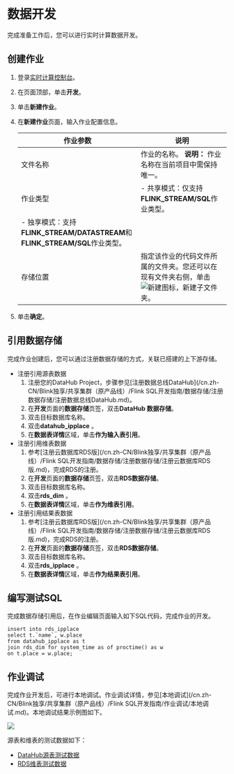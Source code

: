 # 数据开发

完成准备工作后，您可以进行实时计算数据开发。

## 创建作业

1.  登录[实时计算控制台](https://stream.console.aliyun.com)。
2.  在页面顶部，单击**开发**。
3.  单击**新建作业**。
4.  在**新建作业**页面，输入作业配置信息。

    |作业参数|说明|
    |----|--|
    |文件名称|作业的名称。 **说明：** 作业名称在当前项目中需保持唯一。 |
    |作业类型|    -   共享模式：仅支持**FLINK\_STREAM/SQL**作业类型。
    -   独享模式：支持**FLINK\_STREAM/DATASTREAM**和**FLINK\_STREAM/SQL**作业类型。 |
    |存储位置|指定该作业的代码文件所属的文件夹。您还可以在现有文件夹右侧，单击![新建](https://static-aliyun-doc.oss-cn-hangzhou.aliyuncs.com/assets/img/zh-CN/0301140061/p167674.png)图标，新建子文件夹。 |

5.  单击**确定**。

## 引用数据存储

完成作业创建后，您可以通过注册数据存储的方式，关联已搭建的上下游存储。

-   注册引用源表数据
    1.  注册您的DataHub Project，步骤参见[注册数据总线DataHub](/cn.zh-CN/Blink独享/共享集群（原产品线）/Flink SQL开发指南/数据存储/注册数据存储/注册数据总线DataHub.md)。
    2.  在**开发**页面的**数据存储**页签，双击**DataHub 数据存储**。
    3.  双击目标数据库名称。
    4.  双击**datahub\_ipplace** 。
    5.  在**数据表详情**区域，单击**作为输入表引用**。
-   注册引用维表数据
    1.  参考[注册云数据库RDS版](/cn.zh-CN/Blink独享/共享集群（原产品线）/Flink SQL开发指南/数据存储/注册数据存储/注册云数据库RDS版.md)，完成RDS的注册。
    2.  在**开发**页面的**数据存储**页签，双击**RDS数据存储**。
    3.  双击目标数据库名称。
    4.  双击**rds\_dim** 。
    5.  在**数据表详情**区域，单击**作为维表引用**。
-   注册引用结果表数据
    1.  参考[注册云数据库RDS版](/cn.zh-CN/Blink独享/共享集群（原产品线）/Flink SQL开发指南/数据存储/注册数据存储/注册云数据库RDS版.md)，完成RDS的注册。
    2.  在**开发**页面的**数据存储**页签，双击**RDS数据存储**。
    3.  双击目标数据库名称。
    4.  双击**rds\_ipplace** 。
    5.  在**数据表详情**区域，单击**作为结果表引用**。

## 编写测试SQL

完成数据存储引用后，在作业编辑页面输入如下SQL代码，完成作业的开发。

```
insert into rds_ipplace
select t.`name`, w.place
from datahub_ipplace as t
join rds_dim for system_time as of proctime() as w
on t.place = w.place;
```

## 作业调试

完成作业开发后，可进行本地调试。作业调试详情，参见[本地调试](/cn.zh-CN/Blink独享/共享集群（原产品线）/Flink SQL开发指南/作业调试/本地调试.md)。本地调试结果示例图如下。

![](https://static-aliyun-doc.oss-cn-hangzhou.aliyuncs.com/assets/img/zh-CN/2321659951/p33365.png)

源表和维表的测试数据如下：

-   [DataHub源表测试数据](http://docs-aliyun.cn-hangzhou.oss.aliyun-inc.com/assets/attach/63392/cn_zh/1512114269391/datahub_input1%20%281%29.csv)
-   [RDS维表测试数据](http://docs-aliyun.cn-hangzhou.oss.aliyun-inc.com/assets/attach/70026/cn_zh/1543914599599/DIM.csv)

